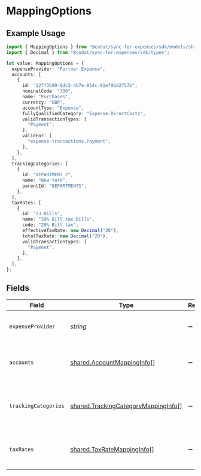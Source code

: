 # MappingOptions

## Example Usage

```typescript
import { MappingOptions } from "@codat/sync-for-expenses/sdk/models/shared";
import { Decimal } from "@codat/sync-for-expenses/sdk/types";

let value: MappingOptions = {
  expenseProvider: "Partner Expense",
  accounts: [
    {
      id: "127f3b99-8dc2-4b7e-854c-91ef9bd2757b",
      nominalCode: "300",
      name: "Purchases",
      currency: "GBP",
      accountType: "Expense",
      fullyQualifiedCategory: "Expense.DirectCosts",
      validTransactionTypes: [
        "Payment",
      ],
      validFor: [
        "expense-transactions.Payment",
      ],
    },
  ],
  trackingCategories: [
    {
      id: "DEPARTMENT_2",
      name: "New York",
      parentId: "DEPARTMENTS",
    },
  ],
  taxRates: [
    {
      id: "23_Bills",
      name: "20% Bill tax Bills",
      code: "20% Bill tax",
      effectiveTaxRate: new Decimal("20"),
      totalTaxRate: new Decimal("20"),
      validTransactionTypes: [
        "Payment",
      ],
    },
  ],
};
```

## Fields

| Field                                                                                             | Type                                                                                              | Required                                                                                          | Description                                                                                       | Example                                                                                           |
| ------------------------------------------------------------------------------------------------- | ------------------------------------------------------------------------------------------------- | ------------------------------------------------------------------------------------------------- | ------------------------------------------------------------------------------------------------- | ------------------------------------------------------------------------------------------------- |
| `expenseProvider`                                                                                 | *string*                                                                                          | :heavy_minus_sign:                                                                                | Name of the expense integration.                                                                  | Partner Expense                                                                                   |
| `accounts`                                                                                        | [shared.AccountMappingInfo](../../../sdk/models/shared/accountmappinginfo.md)[]                   | :heavy_minus_sign:                                                                                | Array of available accounts for mapping.                                                          |                                                                                                   |
| `trackingCategories`                                                                              | [shared.TrackingCategoryMappingInfo](../../../sdk/models/shared/trackingcategorymappinginfo.md)[] | :heavy_minus_sign:                                                                                | Array of available tracking categories for mapping.                                               |                                                                                                   |
| `taxRates`                                                                                        | [shared.TaxRateMappingInfo](../../../sdk/models/shared/taxratemappinginfo.md)[]                   | :heavy_minus_sign:                                                                                | Array of available tax rates for mapping.                                                         |                                                                                                   |